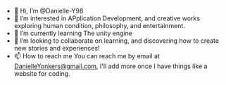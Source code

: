 - 👋 Hi, I’m @Danielle-Y98
- 👀 I’m interested in APplication Development, and creative works exploring human condition, philosophy, and entertainment.
- 🌱 I’m currently learning The unity engine
- 💞️ I’m looking to collaborate on learning, and discovering how to create new stories and experiences!
- 📫 How to reach me You can reach me by email at DanielleYonkers@gmail.com, I'll add more once I have things like a website for coding.

<!---
Danielle-Y98/Danielle-Y98 is a ✨ special ✨ repository because its `README.md` (this file) appears on your GitHub profile.
You can click the Preview link to take a look at your changes.
--->

